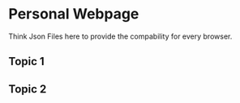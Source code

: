 # Personal Webpage
  Think Json Files here to provide the compability for every browser. 
## Topic 1


## Topic 2


